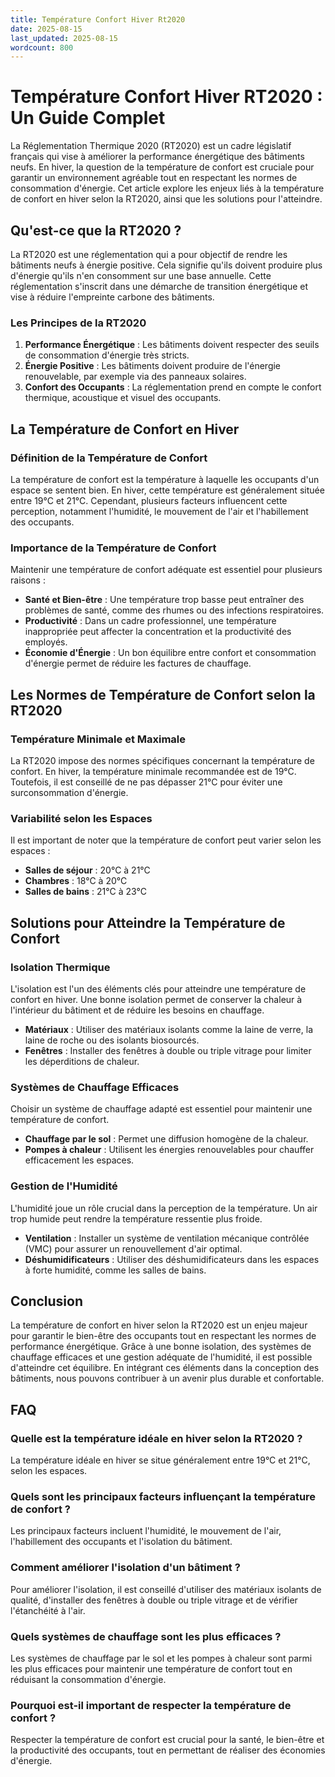 ```yaml
---
title: Température Confort Hiver Rt2020
date: 2025-08-15
last_updated: 2025-08-15
wordcount: 800
---
```


# Température Confort Hiver RT2020 : Un Guide Complet

La Réglementation Thermique 2020 (RT2020) est un cadre législatif français qui vise à améliorer la performance énergétique des bâtiments neufs. En hiver, la question de la température de confort est cruciale pour garantir un environnement agréable tout en respectant les normes de consommation d'énergie. Cet article explore les enjeux liés à la température de confort en hiver selon la RT2020, ainsi que les solutions pour l'atteindre.

## Qu'est-ce que la RT2020 ?

La RT2020 est une réglementation qui a pour objectif de rendre les bâtiments neufs à énergie positive. Cela signifie qu'ils doivent produire plus d'énergie qu'ils n'en consomment sur une base annuelle. Cette réglementation s'inscrit dans une démarche de transition énergétique et vise à réduire l'empreinte carbone des bâtiments.

### Les Principes de la RT2020

1. **Performance Énergétique** : Les bâtiments doivent respecter des seuils de consommation d'énergie très stricts.
2. **Énergie Positive** : Les bâtiments doivent produire de l'énergie renouvelable, par exemple via des panneaux solaires.
3. **Confort des Occupants** : La réglementation prend en compte le confort thermique, acoustique et visuel des occupants.

## La Température de Confort en Hiver

### Définition de la Température de Confort

La température de confort est la température à laquelle les occupants d'un espace se sentent bien. En hiver, cette température est généralement située entre 19°C et 21°C. Cependant, plusieurs facteurs influencent cette perception, notamment l'humidité, le mouvement de l'air et l'habillement des occupants.

### Importance de la Température de Confort

Maintenir une température de confort adéquate est essentiel pour plusieurs raisons :

- **Santé et Bien-être** : Une température trop basse peut entraîner des problèmes de santé, comme des rhumes ou des infections respiratoires.
- **Productivité** : Dans un cadre professionnel, une température inappropriée peut affecter la concentration et la productivité des employés.
- **Économie d'Énergie** : Un bon équilibre entre confort et consommation d'énergie permet de réduire les factures de chauffage.

## Les Normes de Température de Confort selon la RT2020

### Température Minimale et Maximale

La RT2020 impose des normes spécifiques concernant la température de confort. En hiver, la température minimale recommandée est de 19°C. Toutefois, il est conseillé de ne pas dépasser 21°C pour éviter une surconsommation d'énergie.

### Variabilité selon les Espaces

Il est important de noter que la température de confort peut varier selon les espaces :

- **Salles de séjour** : 20°C à 21°C
- **Chambres** : 18°C à 20°C
- **Salles de bains** : 21°C à 23°C

## Solutions pour Atteindre la Température de Confort

### Isolation Thermique

L'isolation est l'un des éléments clés pour atteindre une température de confort en hiver. Une bonne isolation permet de conserver la chaleur à l'intérieur du bâtiment et de réduire les besoins en chauffage.

- **Matériaux** : Utiliser des matériaux isolants comme la laine de verre, la laine de roche ou des isolants biosourcés.
- **Fenêtres** : Installer des fenêtres à double ou triple vitrage pour limiter les déperditions de chaleur.

### Systèmes de Chauffage Efficaces

Choisir un système de chauffage adapté est essentiel pour maintenir une température de confort.

- **Chauffage par le sol** : Permet une diffusion homogène de la chaleur.
- **Pompes à chaleur** : Utilisent les énergies renouvelables pour chauffer efficacement les espaces.

### Gestion de l'Humidité

L'humidité joue un rôle crucial dans la perception de la température. Un air trop humide peut rendre la température ressentie plus froide.

- **Ventilation** : Installer un système de ventilation mécanique contrôlée (VMC) pour assurer un renouvellement d'air optimal.
- **Déshumidificateurs** : Utiliser des déshumidificateurs dans les espaces à forte humidité, comme les salles de bains.

## Conclusion

La température de confort en hiver selon la RT2020 est un enjeu majeur pour garantir le bien-être des occupants tout en respectant les normes de performance énergétique. Grâce à une bonne isolation, des systèmes de chauffage efficaces et une gestion adéquate de l'humidité, il est possible d'atteindre cet équilibre. En intégrant ces éléments dans la conception des bâtiments, nous pouvons contribuer à un avenir plus durable et confortable.

## FAQ

### Quelle est la température idéale en hiver selon la RT2020 ?

La température idéale en hiver se situe généralement entre 19°C et 21°C, selon les espaces.

### Quels sont les principaux facteurs influençant la température de confort ?

Les principaux facteurs incluent l'humidité, le mouvement de l'air, l'habillement des occupants et l'isolation du bâtiment.

### Comment améliorer l'isolation d'un bâtiment ?

Pour améliorer l'isolation, il est conseillé d'utiliser des matériaux isolants de qualité, d'installer des fenêtres à double ou triple vitrage et de vérifier l'étanchéité à l'air.

### Quels systèmes de chauffage sont les plus efficaces ?

Les systèmes de chauffage par le sol et les pompes à chaleur sont parmi les plus efficaces pour maintenir une température de confort tout en réduisant la consommation d'énergie.

### Pourquoi est-il important de respecter la température de confort ?

Respecter la température de confort est crucial pour la santé, le bien-être et la productivité des occupants, tout en permettant de réaliser des économies d'énergie.